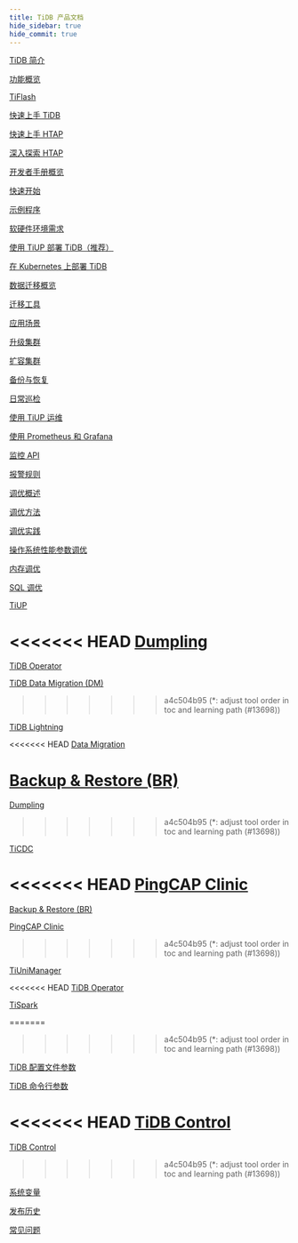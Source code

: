 ```yaml
---
title: TiDB 产品文档
hide_sidebar: true
hide_commit: true
---
```


<LearningPathContainer platform="tidb" title="TiDB" subTitle="TiDB 是 PingCAP 公司自主设计、研发的开源分布式关系型数据库。您可以在这里查看概念介绍、操作指南、应用开发、参考等产品文档。">

<LearningPath label="了解" icon="cloud1">

[TiDB 简介](https://docs.pingcap.com/zh/tidb/v6.5/overview)

[功能概览](https://docs.pingcap.com/zh/tidb/v6.5/basic-features)

[TiFlash](https://docs.pingcap.com/zh/tidb/v6.5/tiflash-overview)

</LearningPath>

<LearningPath label="试用" icon="cloud5">

[快速上手 TiDB](https://docs.pingcap.com/zh/tidb/v6.5/quick-start-with-tidb)

[快速上手 HTAP](https://docs.pingcap.com/zh/tidb/v6.5/quick-start-with-htap)

[深入探索 HTAP](https://docs.pingcap.com/zh/tidb/v6.5/explore-htap)

</LearningPath>

<LearningPath label="开发" icon="doc8">

[开发者手册概览](https://docs.pingcap.com/zh/tidb/v6.5/dev-guide-overview)

[快速开始](https://docs.pingcap.com/zh/tidb/v6.5/dev-guide-build-cluster-in-cloud)

[示例程序](https://docs.pingcap.com/zh/tidb/v6.5/dev-guide-sample-application-spring-boot)

</LearningPath>

<LearningPath label="部署" icon="deploy">

[软硬件环境需求](https://docs.pingcap.com/zh/tidb/v6.5/hardware-and-software-requirements)

[使用 TiUP 部署 TiDB（推荐）](https://docs.pingcap.com/zh/tidb/v6.5/production-deployment-using-tiup)

[在 Kubernetes 上部署 TiDB](https://docs.pingcap.com/zh/tidb/v6.5/tidb-in-kubernetes)

</LearningPath>

<LearningPath label="迁移" icon="cloud3">

[数据迁移概览](https://docs.pingcap.com/zh/tidb/v6.5/migration-overview)

[迁移工具](https://docs.pingcap.com/zh/tidb/v6.5/migration-tools)

[应用场景](https://docs.pingcap.com/zh/tidb/v6.5/migrate-aurora-to-tidb)

</LearningPath>

<LearningPath label="运维" icon="maintain">

[升级集群](https://docs.pingcap.com/zh/tidb/v6.5/upgrade-tidb-using-tiup)

[扩容集群](https://docs.pingcap.com/zh/tidb/v6.5/scale-tidb-using-tiup)

[备份与恢复](https://docs.pingcap.com/zh/tidb/v6.5/backup-and-restore-overview)

[日常巡检](https://docs.pingcap.com/zh/tidb/v6.5/daily-check)

[使用 TiUP 运维](https://docs.pingcap.com/zh/tidb/v6.5/maintain-tidb-using-tiup)

</LearningPath>

<LearningPath label="监控" icon="cloud6">

[使用 Prometheus 和 Grafana](https://docs.pingcap.com/zh/tidb/v6.5/tidb-monitoring-framework)

[监控 API](https://docs.pingcap.com/zh/tidb/v6.5/tidb-monitoring-api)

[报警规则](https://docs.pingcap.com/zh/tidb/v6.5/alert-rules)

</LearningPath>

<LearningPath label="调优" icon="tidb-cloud-tune">

[调优概述](https://docs.pingcap.com/zh/tidb/v6.5/performance-tuning-overview)

[调优方法](https://docs.pingcap.com/zh/tidb/v6.5/performance-tuning-methods)

[调优实践](https://docs.pingcap.com/zh/tidb/v6.5/performance-tuning-practices)

[操作系统性能参数调优](https://docs.pingcap.com/zh/tidb/v6.5/tune-operating-system)

[内存调优](https://docs.pingcap.com/zh/tidb/v6.5/configure-memory-usage)

[SQL 调优](https://docs.pingcap.com/zh/tidb/v6.5/sql-tuning-overview)

</LearningPath>

<LearningPath label="工具" icon="doc7">

[TiUP](https://docs.pingcap.com/zh/tidb/v6.5/tiup-overview)

<<<<<<< HEAD
[Dumpling](https://docs.pingcap.com/zh/tidb/v6.5/dumpling-overview)
=======
[TiDB Operator](https://docs.pingcap.com/zh/tidb/dev/tidb-operator-overview)

[TiDB Data Migration (DM)](https://docs.pingcap.com/zh/tidb/dev/dm-overview)
>>>>>>> a4c504b95 (*: adjust tool order in toc and learning path (#13698))

[TiDB Lightning](https://docs.pingcap.com/zh/tidb/v6.5/tidb-lightning-overview)

<<<<<<< HEAD
[Data Migration](https://docs.pingcap.com/zh/tidb/v6.5/dm-overview)

[Backup & Restore (BR)](https://docs.pingcap.com/zh/tidb/v6.5/backup-and-restore-overview)
=======
[Dumpling](https://docs.pingcap.com/zh/tidb/dev/dumpling-overview)
>>>>>>> a4c504b95 (*: adjust tool order in toc and learning path (#13698))

[TiCDC](https://docs.pingcap.com/zh/tidb/v6.5/ticdc-overview)

<<<<<<< HEAD
[PingCAP Clinic](https://docs.pingcap.com/zh/tidb/v6.5/clinic-introduction)
=======
[Backup & Restore (BR)](https://docs.pingcap.com/zh/tidb/dev/backup-and-restore-overview)

[PingCAP Clinic](https://docs.pingcap.com/zh/tidb/dev/clinic-introduction)
>>>>>>> a4c504b95 (*: adjust tool order in toc and learning path (#13698))

[TiUniManager](https://docs.pingcap.com/zh/tidb/v6.5/tiunimanager-overview)

<<<<<<< HEAD
[TiDB Operator](https://docs.pingcap.com/zh/tidb/v6.5/tidb-operator-overview)

[TiSpark](https://docs.pingcap.com/zh/tidb/v6.5/tispark-overview)

=======
>>>>>>> a4c504b95 (*: adjust tool order in toc and learning path (#13698))
</LearningPath>

<LearningPath label="参考" icon="cloud-dev">

[TiDB 配置文件参数](https://docs.pingcap.com/zh/tidb/v6.5/tidb-configuration-file)

[TiDB 命令行参数](https://docs.pingcap.com/zh/tidb/v6.5/command-line-flags-for-tidb-configuration)

<<<<<<< HEAD
[TiDB Control](https://docs.pingcap.com/zh/tidb/v6.5/tidb-control)  
=======
[TiDB Control](https://docs.pingcap.com/zh/tidb/dev/tidb-control)
>>>>>>> a4c504b95 (*: adjust tool order in toc and learning path (#13698))

[系统变量](https://docs.pingcap.com/zh/tidb/v6.5/system-variables)

[发布历史](https://docs.pingcap.com/zh/tidb/v6.5/release-notes)

[常见问题](https://docs.pingcap.com/zh/tidb/v6.5/faq-overview)

</LearningPath>

</LearningPathContainer>
